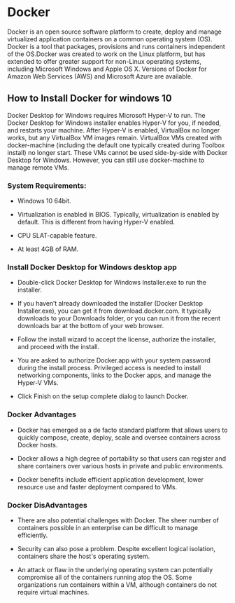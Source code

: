 # Docker

Docker is an open source software platform to create, deploy and manage virtualized application containers on a common operating system (OS).
Docker is a tool that packages, provisions and runs containers independent of the OS.Docker was created to work on the Linux platform, but has extended to offer greater support for non-Linux operating systems, including Microsoft Windows and Apple OS X. Versions of Docker for Amazon Web Services (AWS) and Microsoft Azure are available.

## How to Install Docker for windows 10

Docker Desktop for Windows requires Microsoft Hyper-V to run. The Docker Desktop for Windows installer enables Hyper-V for you, if needed, and restarts your machine. After Hyper-V is enabled, VirtualBox no longer works, but any VirtualBox VM images remain. VirtualBox VMs created with docker-machine (including the default one typically created during Toolbox install) no longer start. These VMs cannot be used side-by-side with Docker Desktop for Windows. However, you can still use docker-machine to manage remote VMs.

### System Requirements:

- Windows 10 64bit.

- Virtualization is enabled in BIOS. Typically, virtualization is enabled by default. This is different from having Hyper-V enabled. 

- CPU SLAT-capable feature.

- At least 4GB of RAM.

### Install Docker Desktop for Windows desktop app

- Double-click Docker Desktop for Windows Installer.exe to run the installer.

- If you haven’t already downloaded the installer (Docker Desktop Installer.exe), you can get it from download.docker.com. It typically downloads to your Downloads folder, or you can run it from the recent downloads bar at the bottom of your web browser.

- Follow the install wizard to accept the license, authorize the installer, and proceed with the install.

- You are asked to authorize Docker.app with your system password during the install process. Privileged access is needed to install networking components, links to the Docker apps, and manage the Hyper-V VMs.

- Click Finish on the setup complete dialog to launch Docker.


### Docker Advantages 

- Docker has emerged as a de facto standard platform that allows users to quickly compose, create, deploy, scale and oversee containers across Docker hosts. 

- Docker allows a high degree of portability so that users can register and share containers over various hosts in private and public environments. 

- Docker benefits include efficient application development, lower resource use and faster deployment compared to VMs.

### Docker DisAdvantages

- There are also potential challenges with Docker. The sheer number of containers possible in an enterprise can be difficult to manage efficiently.

- Security can also pose a problem. Despite excellent logical isolation, containers share the host's operating system. 

- An attack or flaw in the underlying operating system can potentially compromise all of the containers running atop the OS. 
Some organizations run containers within a VM, although containers do not require virtual machines.
